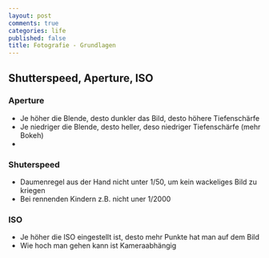 ```yaml
---
layout: post
comments: true
categories: life
published: false
title: Fotografie - Grundlagen
---
```

## Shutterspeed, Aperture, ISO

### Aperture
- Je höher die Blende, desto dunkler das Bild, desto höhere Tiefenschärfe
- Je niedriger die Blende, desto heller, deso niedriger Tiefenschärfe (mehr Bokeh)
- 

### Shuterspeed
- Daumenregel aus der Hand nicht unter 1/50, um kein wackeliges Bild zu kriegen
- Bei rennenden Kindern z.B. nicht uner 1/2000

### ISO
- Je höher die ISO eingestellt ist, desto mehr Punkte hat man auf dem Bild
- Wie hoch man gehen kann ist Kameraabhängig

